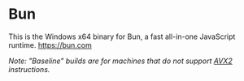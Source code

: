 # Bun

This is the Windows x64 binary for Bun, a fast all-in-one JavaScript runtime. https://bun.com

_Note: "Baseline" builds are for machines that do not support [AVX2](https://en.wikipedia.org/wiki/Advanced_Vector_Extensions) instructions._

